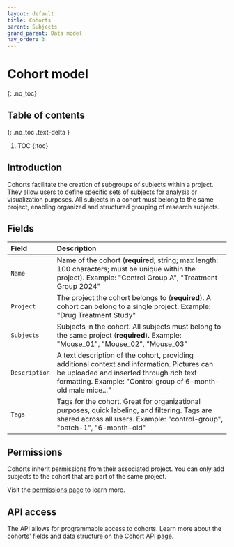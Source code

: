 ```yaml
---
layout: default
title: Cohorts
parent: Subjects
grand_parent: Data model
nav_order: 3
---
```


# Cohort model
{: .no_toc}

## Table of contents
{: .no_toc .text-delta }

1. TOC
{:toc}

## Introduction

Cohorts facilitate the creation of subgroups of subjects within a project. They allow users to define specific sets of subjects for analysis or visualization purposes. All subjects in a cohort must belong to the same project, enabling organized and structured grouping of research subjects.

## Fields

| Field | Description |
|:------|:------------|
| `Name` | Name of the cohort (**required**; string; max length: 100 characters; must be unique within the project). Example: "Control Group A", "Treatment Group 2024" |
| `Project` | The project the cohort belongs to (**required**). A cohort can belong to a single project. Example: "Drug Treatment Study" |
| `Subjects` | Subjects in the cohort. All subjects must belong to the same project (**required**). Example: "Mouse_01", "Mouse_02", "Mouse_03" |
| `Description` | A text description of the cohort, providing additional context and information. Pictures can be uploaded and inserted through rich text formatting. Example: "Control group of 6-month-old male mice..." |
| `Tags` | Tags for the cohort. Great for organizational purposes, quick labeling, and filtering. Tags are shared across all users. Example: "control-group", "batch-1", "6-month-old" |

## Permissions

Cohorts inherit permissions from their associated project. You can only add subjects to the cohort that are part of the same project.

Visit the [permissions page]({{"datamodel/permissions/"|absolute_url}}) to learn more. 

## API access

The API allows for programmable access to cohorts. Learn more about the cohorts' fields and data structure on the [Cohort API page]({{"api/stem/cohort/"|absolute_url}}).